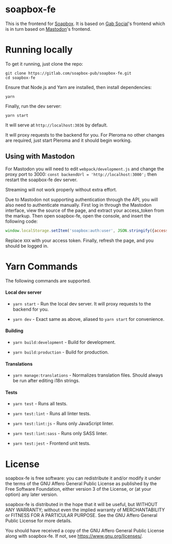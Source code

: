 # soapbox-fe

This is the frontend for [Soapbox](https://soapbox.pub).
It is based on [Gab Social](https://code.gab.com/gab/social/gab-social)'s frontend which is in turn based on [Mastodon](https://github.com/tootsuite/mastodon/)'s frontend.

# Running locally

To get it running, just clone the repo:

```
git clone https://gitlab.com/soapbox-pub/soapbox-fe.git
cd soapbox-fe
```

Ensure that Node.js and Yarn are installed, then install dependencies:

```
yarn
```

Finally, run the dev server:

```
yarn start
```

It will serve at `http://localhost:3036` by default.

It will proxy requests to the backend for you.
For Pleroma no other changes are required, just start Pleroma and it should begin working.

## Using with Mastodon

For Mastodon you will need to edit `webpack/development.js` and change the proxy port to 3000: `const backendUrl = 'http://localhost:3000';` then restart the soapbox-fe dev server.

Streaming will not work properly without extra effort.

Due to Mastodon not supporting authentication through the API, you will also need to authenticate manually.
First log in through the Mastodon interface, view the source of the page, and extract your access_token from the markup.
Then open soapbox-fe, open the console, and insert the following code:

```js
window.localStorage.setItem('soapbox:auth:user', JSON.stringify({access_token: "XXX"}));
```

Replace `XXX` with your access token.
Finally, refresh the page, and you should be logged in.

# Yarn Commands

The following commands are supported.

#### Local dev server
- `yarn start` - Run the local dev server. It will proxy requests to the backend for you.

- `yarn dev` - Exact same as above, aliased to `yarn start` for convenience.

#### Building
- `yarn build:development` - Build for development.

- `yarn build:production` - Build for production.

#### Translations
- `yarn manage:translations` - Normalizes translation files. Should always be run after editing i18n strings.

#### Tests
- `yarn test` - Runs all tests.

- `yarn test:lint` - Runs all linter tests.

- `yarn test:lint:js` - Runs only JavaScript linter.

- `yarn test:lint:sass` - Runs only SASS linter.

- `yarn test:jest` - Frontend unit tests.

# License

soapbox-fe is free software: you can redistribute it and/or modify
it under the terms of the GNU Affero General Public License as published by
the Free Software Foundation, either version 3 of the License, or
(at your option) any later version.

soapbox-fe is distributed in the hope that it will be useful,
but WITHOUT ANY WARRANTY; without even the implied warranty of
MERCHANTABILITY or FITNESS FOR A PARTICULAR PURPOSE.  See the
GNU Affero General Public License for more details.

You should have received a copy of the GNU Affero General Public License
along with soapbox-fe.  If not, see <https://www.gnu.org/licenses/>.
